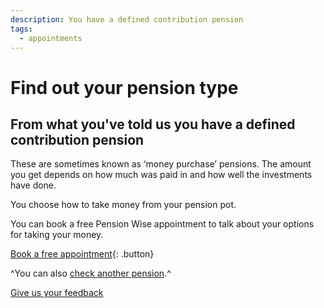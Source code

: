 ```yaml
---
description: You have a defined contribution pension
tags:
  - appointments
---
```


# Find out your pension type

## From what you've told us you have a defined contribution pension

These are sometimes known as ‘money purchase’ pensions. The amount you get depends on how much was paid in and how well the investments have done.

You choose how to take money from your pension pot.

You can book a free Pension Wise appointment to talk about your options for taking your money.

[Book a free appointment](/cy/appointments){: .button}

^You can also [check another pension](/cy/pension-type-tool).^

[Give us your feedback](http://research.pensionwise.gov.uk/s/PTTfeedback/)

